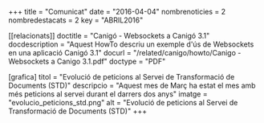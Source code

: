 +++
title             = "Comunicat"
date	 	  = "2016-04-04"
nombrenoticies    = 2
nombredestacats   = 2
key 		  = "ABRIL2016"

[[relacionats]]
doctitle          = "Canigó - Websockets a Canigó 3.1"
docdescription    = "Aquest HowTo descriu un exemple d'ús de Websockets en una aplicació Canigó 3.1"
docurl            = "/related/canigo/howto/Canigo - Websockets a Canigo 3.1.pdf"
doctype           = "PDF"

[grafica]
titol      = "Evolució de peticions al Servei de Transformació de Documents (STD)"
descripcio = "Aquest mes de Març ha estat el mes amb més peticions al servei durant el darrers dos anys"
imatge     = "evolucio_peticions_std.png"
alt        = "Evolució de peticions al Servei de Transformació de Documents (STD)"
+++
